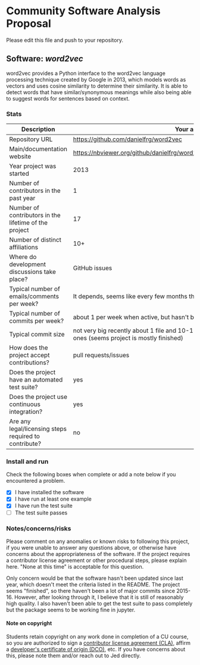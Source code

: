 # Community Software Analysis Proposal
Please edit this file and push to your repository.

## Software: *word2vec* 

word2vec provides a Python interface to the word2vec language processing technique created by Google in 2013, which models words as vectors and uses cosine similarity to determine their similarity. It is able to detect words that have similar/synonymous meanings while also being able to suggest words for sentences based on context. 

### Stats

| Description | Your answer |
|---------|-----------|
| Repository URL | https://github.com/danielfrg/word2vec |
| Main/documentation website | https://nbviewer.org/github/danielfrg/word2vec/blob/main/examples/word2vec.ipynb  |
| Year project was started | 2013  |
| Number of contributors in the past year | 1 |
| Number of contributors in the lifetime of the project | 17 |
| Number of distinct affiliations | 10+ |
| Where do development discussions take place? | GitHub issues |
| Typical number of emails/comments per week? | It depends, seems like every few months theres a new issue opened/closed   |
| Typical number of commits per week? | about 1 per week when active, but hasn't been updated since Nov of last year |
| Typical commit size | not very big recently about 1 file and 10-12 lines of code per commit for the latest ones (seems project is mostly finished) |
| How does the project accept contributions? | pull requests/issues |
| Does the project have an automated test suite? | yes |
| Does the project use continuous integration? | yes |
| Are any legal/licensing steps required to contribute? | no |

### Install and run

Check the following boxes when complete or add a note below if you
encountered a problem.

- [x] I have installed the software
- [x] I have run at least one example
- [x] I have run the test suite
- [ ] The test suite passes

### Notes/concerns/risks

Please comment on any anomalies or known risks to following this
project, if you were unable to answer any questions above, or
otherwise have concerns about the appropriateness of the software.  If
the project requires a contributor license agreement or other
procedural steps, please explain here.  "None at this time" is
acceptable for this question.

Only concern would be that the software hasn't been updated since last year, which doesn't meet the criteria listed in the README. The project seems "finished", so there haven't been a lot of major commits since 2015-16. However, after looking through it, I believe that it is still of reasonably high quality. I also haven't been able to get the test suite to pass completely but the package seems to be working fine in jupyter. 

#### Note on copyright
Students retain copyright on any work done in completion of a CU
course, so you are authorized to sign a [contributor license
agreement (CLA)](https://en.wikipedia.org/wiki/Contributor_License_Agreement),
affirm a [developer's certificate of
origin (DCO)](https://en.wikipedia.org/wiki/Developer_Certificate_of_Origin),
etc.  If you have concerns about this, please note them and/or reach
out to Jed directly.
